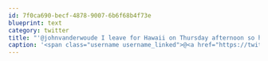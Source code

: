 ```yaml
---
id: 7f0ca690-becf-4878-9007-6b6f68b4f73e
blueprint: text
category: twitter
title: "'@johnvanderwoude I leave for Hawaii on Thursday afternoon so have fun on the hill without me! :)"
caption: '<span class="username username_linked">@<a href="https://twitter.com/johnvanderwoude" title="John Vander Woude">johnvanderwoude</a></span> I leave for Hawaii on Thursday afternoon so have fun on the hill without me! :)'
---
```

